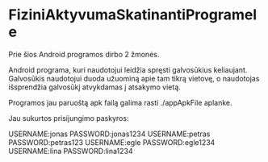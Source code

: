 # FiziniAktyvumaSkatinantiProgramele

Prie šios Android programos dirbo 2 žmonės.

Android programa, kuri naudotojui leidžia spręsti galvosūkius keliaujant. Galvosūkis naudotojui duoda užuominą apie tam tikrą vietovę, o naudotojas išsprendžia galvosūkį atvykdamas į atsakymo vietą.

Programos jau paruoštą apk failą galima rasti ./appApkFile aplanke.

Jau sukurtos prisijungimo paskyros:

USERNAME:jonas PASSWORD:jonas1234
USERNAME:petras PASSWORD:petras123
USERNAME:egle PASSWORD:egle1234
USERNAME:lina PASSWORD:lina1234
